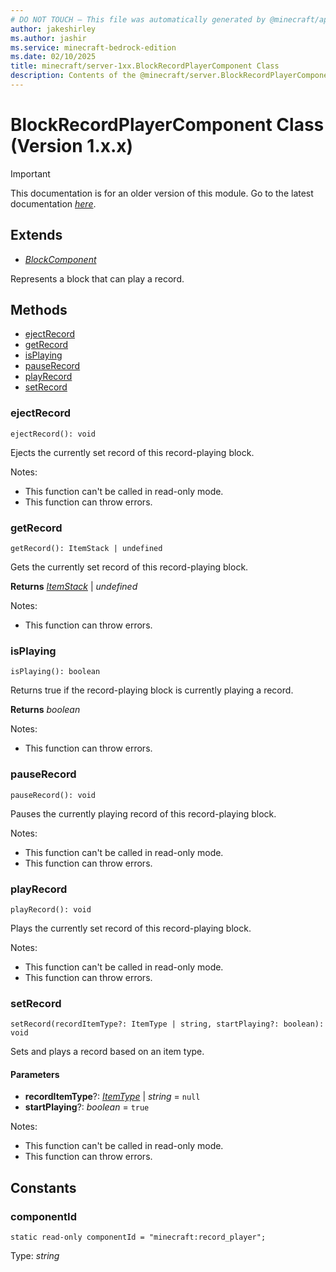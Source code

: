 ```yaml
---
# DO NOT TOUCH — This file was automatically generated by @minecraft/api-docs-generator, to report problems file an issue at https://github.com/Mojang/minecraft-scripting-libraries
author: jakeshirley
ms.author: jashir
ms.service: minecraft-bedrock-edition
ms.date: 02/10/2025
title: minecraft/server-1xx.BlockRecordPlayerComponent Class
description: Contents of the @minecraft/server.BlockRecordPlayerComponent class (Version 1.x.x).
---
```

# BlockRecordPlayerComponent Class (Version 1.x.x)

> [!IMPORTANT]
> This documentation is for an older version of this module. Go to the latest documentation [*here*](../../../scriptapi/minecraft/server/BlockRecordPlayerComponent.md).

## Extends
- [*BlockComponent*](BlockComponent.md)

Represents a block that can play a record.

## Methods
- [ejectRecord](#ejectrecord)
- [getRecord](#getrecord)
- [isPlaying](#isplaying)
- [pauseRecord](#pauserecord)
- [playRecord](#playrecord)
- [setRecord](#setrecord)

### **ejectRecord**
`
ejectRecord(): void
`

Ejects the currently set record of this record-playing block.
  
Notes:
- This function can't be called in read-only mode.
- This function can throw errors.

### **getRecord**
`
getRecord(): ItemStack | undefined
`

Gets the currently set record of this record-playing block.

**Returns** [*ItemStack*](ItemStack.md) | *undefined*
  
Notes:
- This function can throw errors.

### **isPlaying**
`
isPlaying(): boolean
`

Returns true if the record-playing block is currently playing a record.

**Returns** *boolean*
  
Notes:
- This function can throw errors.

### **pauseRecord**
`
pauseRecord(): void
`

Pauses the currently playing record of this record-playing block.
  
Notes:
- This function can't be called in read-only mode.
- This function can throw errors.

### **playRecord**
`
playRecord(): void
`

Plays the currently set record of this record-playing block.
  
Notes:
- This function can't be called in read-only mode.
- This function can throw errors.

### **setRecord**
`
setRecord(recordItemType?: ItemType | string, startPlaying?: boolean): void
`

Sets and plays a record based on an item type.

#### **Parameters**
- **recordItemType**?: [*ItemType*](ItemType.md) | *string* = `null`
- **startPlaying**?: *boolean* = `true`
  
Notes:
- This function can't be called in read-only mode.
- This function can throw errors.

## Constants

### **componentId**
`static read-only componentId = "minecraft:record_player";`

Type: *string*
